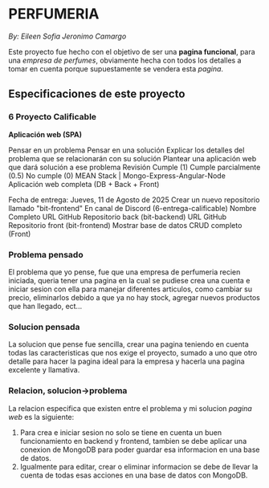 # PERFUMERIA

*By: Eileen Sofia Jeronimo Camargo*

Este proyecto fue hecho con el objetivo de ser una **pagina funcional**, para una *empresa de perfumes*, obviamente hecha con todos los detalles a tomar en cuenta porque supuestamente se vendera esta *pagina*.

## Especificaciones de este proyecto

### 6 Proyecto Calificable

**Aplicación web (SPA)**

Pensar en un problema
Pensar en una solución
Explicar los detalles del problema que se relacionarán con su solución
Plantear una aplicación web que dará solución a ese problema
Revisión
Cumple (1)
Cumple parcialmente (0.5)
No cumple (0)
MEAN Stack | Mongo-Express-Angular-Node
Aplicación web completa (DB + Back + Front)

Fecha de entrega: Jueves, 11 de Agosto de 2025
Crear un nuevo repositorio llamado "bit-frontend"
En canal de Discord (6-entrega-calificable)
Nombre Completo
URL GitHub Repositorio back (bit-backend)
URL GitHub Repositorio front (bit-frontend)
Mostrar base de datos
CRUD completo (Front)

### Problema pensado
El problema que yo pense, fue que una empresa de perfumeria recien iniciada, queria tener una pagina en la cual se pudiese crea una cuenta e iniciar sesion con ella para manejar diferentes articulos, como cambiar su precio, eliminarlos debido a que ya no hay stock, agregar nuevos productos que han llegado, ect...
### Solucion pensada
La solucion que pense fue sencilla, crear una pagina teniendo en cuenta todas las caracteristicas que nos exige el proyecto, sumado a uno que otro detalle para hacer la pagina ideal para la empresa y hacerla una pagina excelente y llamativa.
### Relacion, solucion->problema
La relacion especifica que existen entre el problema y mi solucion *pagina web* es la siguiente:
1. Para crea e iniciar sesion no solo se tiene en cuenta un buen funcionamiento en backend y frontend, tambien se debe aplicar una conexion de MongoDB para poder guardar esa informacion en una base de datos.
2. Igualmente para editar, crear o eliminar informacion se debe de llevar la cuenta de todas esas acciones en una base de datos con MongoDB.
